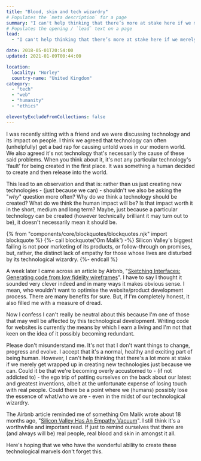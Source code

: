 ```yaml
---
title: "Blood, skin and tech wizardry"
# Populates the `meta description` for a page
summary: "I can't help thinking that there’s more at stake here if we merely get wrapped up in creating new technologies just because we can."
# Populates the opening / `lead` text on a page
lead:
  - "I can't help thinking that there’s more at stake here if we merely get wrapped up in creating new technologies just because we can."

date: 2018-05-01T20:54:00
updated: 2021-01-09T00:44:00

location:
  locality: "Horley"
  country-name: "United Kingdom"
category:
  - "tech"
  - "web"
  - "humanity"
  - "ethics"

eleventyExcludeFromCollections: false
---
```


I was recently sitting with a friend and we were discussing technology and its impact on people. I think we agreed that technology can often (unhelpfully) get a bad rap for causing untold woes in our modern world. We also agreed it's not technology that's necessarily the cause of these said problems. When you think about it, it's not any particular technology's 'fault' for being created in the first place. It was something a human decided to create and then release into the world.

This lead to an observation and that is: rather than us just creating new technologies - (just because we can) - shouldn't we also be asking the "*why*" question more often? Why do we think a technology should be created? What do we think the human impact will be? Is that impact worth it in the short, medium and long term? Maybe, just because a particular technology can be created (however technically brilliant it may turn out to be), it doesn't necessarily mean it should be.

{% from "components/core/blockquotes/blockquotes.njk" import blockquote %}
{%- call blockquote('Om Malik') -%}
  Silicon Valley's biggest failing is not poor marketing of its products, or follow-through on promises, but, rather, the distinct lack of empathy for those whose lives are disturbed by its technological wizardry.
{%- endcall %}

A week later I came across an article by Airbnb, "[Sketching Interfaces: Generating code from low fidelity wireframes](https://airbnb.design/sketching-interfaces/)". I have to say I thought it sounded very clever indeed and in many ways it makes obvious sense. I mean, who wouldn't want to optimise the website/product development process. There are many benefits for sure. But, if I'm completely honest, it also filled me with a measure of dread.

Now I confess I can't really be neutral about this because I'm one of those that may well be affected by this technological development. Writing code for websites is currently the means by which I earn a living and I'm not that keen on the idea of it possibly becoming redundant.

Please don't misunderstand me. It's not that I don't want things to change, progress and evolve. I accept that it's a normal, healthy and exciting part of being human. However, I can't help thinking that there's a lot more at stake if we merely get wrapped up in creating new technologies just because we can. Could it be that we're becoming overly accustomed to - (if not addicted to) - the ego trip of patting ourselves on the back about our latest and greatest inventions, albeit at the unfortunate expense of losing touch with real people. Could there be a point where we (humans) possibly lose the essence of what/who we are - even in the midst of our technological wizardry.

The Airbnb article reminded me of something Om Malik wrote about 18 months ago, "[Silicon Valley Has An Empathy Vacuum](https://www.newyorker.com/business/currency/silicon-valley-has-an-empathy-vacuum)". I still think it's a worthwhile and important read. If just to remind ourselves that there are (and always will be) real people, real blood and skin in amongst it all.

Here's hoping that we who have the wonderful ability to create these technological marvels don't forget this.
